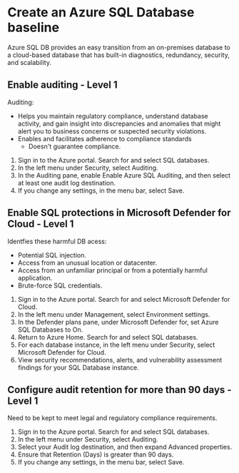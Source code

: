 # Create an Azure SQL Database baseline

Azure SQL DB provides an easy transition from an on-premises database to a cloud-based database that has built-in diagnostics, redundancy, security, and scalability.

## Enable auditing - Level 1

Auditing:

- Helps you maintain regulatory compliance, understand database activity, and gain insight into discrepancies and anomalies that might alert you to business concerns or suspected security violations.
- Enables and facilitates adherence to compliance standards
  - Doesn't guarantee compliance.

1. Sign in to the Azure portal. Search for and select SQL databases.
2. In the left menu under Security, select Auditing.
3. In the Auditing pane, enable Enable Azure SQL Auditing, and then select at least one audit log destination.
4. If you change any settings, in the menu bar, select Save.

## Enable SQL protections in Microsoft Defender for Cloud - Level 1

Identfies these harmful DB acess:

- Potential SQL injection.
- Access from an unusual location or datacenter.
- Access from an unfamiliar principal or from a potentially harmful application.
- Brute-force SQL credentials.

1. Sign in to the Azure portal. Search for and select Microsoft Defender for Cloud.
2. In the left menu under Management, select Environment settings.
3. In the Defender plans pane, under Microsoft Defender for, set Azure SQL Databases to On.
4. Return to Azure Home. Search for and select SQL databases.
5. For each database instance, in the left menu under Security, select Microsoft Defender for Cloud.
6. View security recommendations, alerts, and vulnerability assessment findings for your SQL Database instance.

## Configure audit retention for more than 90 days - Level 1

Need to be kept to meet legal and regulatory compliance requirements.

1. Sign in to the Azure portal. Search for and select SQL databases.
2. In the left menu under Security, select Auditing.
3. Select your Audit log destination, and then expand Advanced properties.
4. Ensure that Retention (Days) is greater than 90 days.
5. If you change any settings, in the menu bar, select Save.
